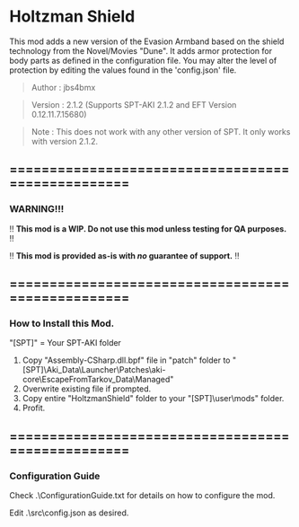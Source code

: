 # Holtzman Shield

This mod adds a new version of the Evasion Armband based on the shield technology from the Novel/Movies "Dune". It adds armor protection for body parts as defined in the configuration file. You may alter the level of protection by editing the values found in the 'config.json' file.

>Author  : jbs4bmx

>Version : 2.1.2 (Supports SPT-AKI 2.1.2 and EFT Version 0.12.11.7.15680)

>Note    : This does not work with any other version of SPT. It only works with version 2.1.2.


## ==================================================


### WARNING!!!
:bangbang: **This mod is a WIP. Do not use this mod unless testing for QA purposes.** :bangbang:

:bangbang: **This mod is provided as-is with _no_ guarantee of support.** :bangbang:


## ==================================================


### How to Install this Mod.
"[SPT]" = Your SPT-AKI folder

1. Copy "Assembly-CSharp.dll.bpf" file in "patch" folder to "[SPT]\Aki_Data\Launcher\Patches\aki-core\EscapeFromTarkov_Data\Managed\"
2. Overwrite existing file if prompted.
3. Copy entire "HoltzmanShield" folder to your "[SPT]\user\mods\" folder.
4. Profit.


## ==================================================


### Configuration Guide
Check .\ConfigurationGuide.txt for details on how to configure the mod.

Edit .\src\config.json as desired.

